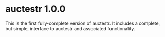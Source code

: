 # auctestr 1.0.0

This is the first fully-complete version of auctestr. It includes a complete, but simple, interface to auctestr and associated functionality.